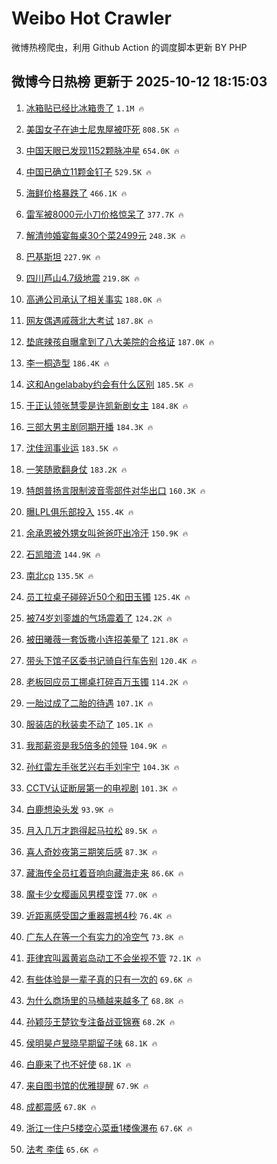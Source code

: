 # Weibo Hot Crawler 



微博热榜爬虫，利用 Github Action 的调度脚本更新 BY PHP 


## 微博今日热榜 更新于 2025-10-12 18:15:03 
1. [冰箱贴已经比冰箱贵了](https://s.weibo.com/weibo?q=%E5%86%B0%E7%AE%B1%E8%B4%B4%E5%B7%B2%E7%BB%8F%E6%AF%94%E5%86%B0%E7%AE%B1%E8%B4%B5%E4%BA%86&t=31&band_rank=1&Refer=top) `1.1M 🔥` 

1. [美国女子在迪士尼鬼屋被吓死](https://s.weibo.com/weibo?q=%23%E7%BE%8E%E5%9B%BD%E5%A5%B3%E5%AD%90%E5%9C%A8%E8%BF%AA%E5%A3%AB%E5%B0%BC%E9%AC%BC%E5%B1%8B%E8%A2%AB%E5%90%93%E6%AD%BB%23&t=31&band_rank=2&Refer=top) `808.5K 🔥` 

1. [中国天眼已发现1152颗脉冲星](https://s.weibo.com/weibo?q=%23%E4%B8%AD%E5%9B%BD%E5%A4%A9%E7%9C%BC%E5%B7%B2%E5%8F%91%E7%8E%B01152%E9%A2%97%E8%84%89%E5%86%B2%E6%98%9F%23&t=31&band_rank=3&Refer=top) `654.0K 🔥` 

1. [中国已确立11颗金钉子](https://s.weibo.com/weibo?q=%23%E4%B8%AD%E5%9B%BD%E5%B7%B2%E7%A1%AE%E7%AB%8B11%E9%A2%97%E9%87%91%E9%92%89%E5%AD%90%23&t=31&band_rank=4&Refer=top) `529.5K 🔥` 

1. [海鲜价格暴跌了](https://s.weibo.com/weibo?q=%23%E6%B5%B7%E9%B2%9C%E4%BB%B7%E6%A0%BC%E6%9A%B4%E8%B7%8C%E4%BA%86%23&t=31&band_rank=5&Refer=top) `466.1K 🔥` 

1. [雷军被8000元小刀价格惊呆了](https://s.weibo.com/weibo?q=%23%E9%9B%B7%E5%86%9B%E8%A2%AB8000%E5%85%83%E5%B0%8F%E5%88%80%E4%BB%B7%E6%A0%BC%E6%83%8A%E5%91%86%E4%BA%86%23&t=31&band_rank=6&Refer=top) `377.7K 🔥` 

1. [解清帅婚宴每桌30个菜2499元](https://s.weibo.com/weibo?q=%23%E8%A7%A3%E6%B8%85%E5%B8%85%E5%A9%9A%E5%AE%B4%E6%AF%8F%E6%A1%8C30%E4%B8%AA%E8%8F%9C2499%E5%85%83%23&t=31&band_rank=7&Refer=top) `248.3K 🔥` 

1. [巴基斯坦](https://s.weibo.com/weibo?q=%E5%B7%B4%E5%9F%BA%E6%96%AF%E5%9D%A6&t=31&band_rank=8&Refer=top) `227.9K 🔥` 

1. [四川芦山4.7级地震](https://s.weibo.com/weibo?q=%23%E5%9B%9B%E5%B7%9D%E8%8A%A6%E5%B1%B14.7%E7%BA%A7%E5%9C%B0%E9%9C%87%23&t=31&band_rank=9&Refer=top) `219.8K 🔥` 

1. [高通公司承认了相关事实](https://s.weibo.com/weibo?q=%23%E9%AB%98%E9%80%9A%E5%85%AC%E5%8F%B8%E6%89%BF%E8%AE%A4%E4%BA%86%E7%9B%B8%E5%85%B3%E4%BA%8B%E5%AE%9E%23&t=31&band_rank=10&Refer=top) `188.0K 🔥` 

1. [网友偶遇戚薇北大考试](https://s.weibo.com/weibo?q=%E7%BD%91%E5%8F%8B%E5%81%B6%E9%81%87%E6%88%9A%E8%96%87%E5%8C%97%E5%A4%A7%E8%80%83%E8%AF%95&t=31&band_rank=11&Refer=top) `187.8K 🔥` 

1. [垫底辣孩自曝拿到了八大美院的合格证](https://s.weibo.com/weibo?q=%23%E5%9E%AB%E5%BA%95%E8%BE%A3%E5%AD%A9%E8%87%AA%E6%9B%9D%E6%8B%BF%E5%88%B0%E4%BA%86%E5%85%AB%E5%A4%A7%E7%BE%8E%E9%99%A2%E7%9A%84%E5%90%88%E6%A0%BC%E8%AF%81%23&t=31&band_rank=12&Refer=top) `187.0K 🔥` 

1. [李一桐造型](https://s.weibo.com/weibo?q=%E6%9D%8E%E4%B8%80%E6%A1%90%E9%80%A0%E5%9E%8B&t=31&band_rank=13&Refer=top) `186.4K 🔥` 

1. [这和Angelababy约会有什么区别](https://s.weibo.com/weibo?q=%E8%BF%99%E5%92%8CAngelababy%E7%BA%A6%E4%BC%9A%E6%9C%89%E4%BB%80%E4%B9%88%E5%8C%BA%E5%88%AB&t=31&band_rank=14&Refer=top) `185.5K 🔥` 

1. [于正认领张慧雯是许凯新剧女主](https://s.weibo.com/weibo?q=%E4%BA%8E%E6%AD%A3%E8%AE%A4%E9%A2%86%E5%BC%A0%E6%85%A7%E9%9B%AF%E6%98%AF%E8%AE%B8%E5%87%AF%E6%96%B0%E5%89%A7%E5%A5%B3%E4%B8%BB&t=31&band_rank=15&Refer=top) `184.8K 🔥` 

1. [三部大男主剧同期开播](https://s.weibo.com/weibo?q=%23%E4%B8%89%E9%83%A8%E5%A4%A7%E7%94%B7%E4%B8%BB%E5%89%A7%E5%90%8C%E6%9C%9F%E5%BC%80%E6%92%AD%23&t=31&band_rank=16&Refer=top) `184.3K 🔥` 

1. [沈佳润事业运](https://s.weibo.com/weibo?q=%E6%B2%88%E4%BD%B3%E6%B6%A6%E4%BA%8B%E4%B8%9A%E8%BF%90&t=31&band_rank=17&Refer=top) `183.5K 🔥` 

1. [一笑随歌翻身仗](https://s.weibo.com/weibo?q=%E4%B8%80%E7%AC%91%E9%9A%8F%E6%AD%8C%E7%BF%BB%E8%BA%AB%E4%BB%97&t=31&band_rank=18&Refer=top) `183.2K 🔥` 

1. [特朗普扬言限制波音零部件对华出口](https://s.weibo.com/weibo?q=%23%E7%89%B9%E6%9C%97%E6%99%AE%E6%89%AC%E8%A8%80%E9%99%90%E5%88%B6%E6%B3%A2%E9%9F%B3%E9%9B%B6%E9%83%A8%E4%BB%B6%E5%AF%B9%E5%8D%8E%E5%87%BA%E5%8F%A3%23&t=31&band_rank=19&Refer=top) `160.3K 🔥` 

1. [曝LPL俱乐部投入](https://s.weibo.com/weibo?q=%E6%9B%9DLPL%E4%BF%B1%E4%B9%90%E9%83%A8%E6%8A%95%E5%85%A5&t=31&band_rank=20&Refer=top) `155.4K 🔥` 

1. [余承恩被外甥女叫爸爸吓出冷汗](https://s.weibo.com/weibo?q=%23%E4%BD%99%E6%89%BF%E6%81%A9%E8%A2%AB%E5%A4%96%E7%94%A5%E5%A5%B3%E5%8F%AB%E7%88%B8%E7%88%B8%E5%90%93%E5%87%BA%E5%86%B7%E6%B1%97%23&t=31&band_rank=21&Refer=top) `150.9K 🔥` 

1. [石凯暗流](https://s.weibo.com/weibo?q=%23%E7%9F%B3%E5%87%AF%E6%9A%97%E6%B5%81%23&t=31&band_rank=22&Refer=top) `144.9K 🔥` 

1. [南北cp](https://s.weibo.com/weibo?q=%E5%8D%97%E5%8C%97cp&t=31&band_rank=23&Refer=top) `135.5K 🔥` 

1. [员工拉桌子碰碎近50个和田玉镯](https://s.weibo.com/weibo?q=%23%E5%91%98%E5%B7%A5%E6%8B%89%E6%A1%8C%E5%AD%90%E7%A2%B0%E7%A2%8E%E8%BF%9150%E4%B8%AA%E5%92%8C%E7%94%B0%E7%8E%89%E9%95%AF%23&t=31&band_rank=24&Refer=top) `125.4K 🔥` 

1. [被74岁刘銮雄的气场震着了](https://s.weibo.com/weibo?q=%23%E8%A2%AB74%E5%B2%81%E5%88%98%E9%8A%AE%E9%9B%84%E7%9A%84%E6%B0%94%E5%9C%BA%E9%9C%87%E7%9D%80%E4%BA%86%23&t=31&band_rank=25&Refer=top) `124.2K 🔥` 

1. [被田曦薇一套饭撒小连招美晕了](https://s.weibo.com/weibo?q=%E8%A2%AB%E7%94%B0%E6%9B%A6%E8%96%87%E4%B8%80%E5%A5%97%E9%A5%AD%E6%92%92%E5%B0%8F%E8%BF%9E%E6%8B%9B%E7%BE%8E%E6%99%95%E4%BA%86&t=31&band_rank=26&Refer=top) `121.8K 🔥` 

1. [带头下馆子区委书记骑自行车告别](https://s.weibo.com/weibo?q=%23%E5%B8%A6%E5%A4%B4%E4%B8%8B%E9%A6%86%E5%AD%90%E5%8C%BA%E5%A7%94%E4%B9%A6%E8%AE%B0%E9%AA%91%E8%87%AA%E8%A1%8C%E8%BD%A6%E5%91%8A%E5%88%AB%23&t=31&band_rank=27&Refer=top) `120.4K 🔥` 

1. [老板回应员工挪桌打碎百万玉镯](https://s.weibo.com/weibo?q=%23%E8%80%81%E6%9D%BF%E5%9B%9E%E5%BA%94%E5%91%98%E5%B7%A5%E6%8C%AA%E6%A1%8C%E6%89%93%E7%A2%8E%E7%99%BE%E4%B8%87%E7%8E%89%E9%95%AF%23&t=31&band_rank=28&Refer=top) `114.2K 🔥` 

1. [一胎过成了二胎的待遇](https://s.weibo.com/weibo?q=%E4%B8%80%E8%83%8E%E8%BF%87%E6%88%90%E4%BA%86%E4%BA%8C%E8%83%8E%E7%9A%84%E5%BE%85%E9%81%87&t=31&band_rank=29&Refer=top) `107.1K 🔥` 

1. [服装店的秋装卖不动了](https://s.weibo.com/weibo?q=%23%E6%9C%8D%E8%A3%85%E5%BA%97%E7%9A%84%E7%A7%8B%E8%A3%85%E5%8D%96%E4%B8%8D%E5%8A%A8%E4%BA%86%23&t=31&band_rank=30&Refer=top) `105.1K 🔥` 

1. [我那薪资是我5倍多的领导](https://s.weibo.com/weibo?q=%E6%88%91%E9%82%A3%E8%96%AA%E8%B5%84%E6%98%AF%E6%88%915%E5%80%8D%E5%A4%9A%E7%9A%84%E9%A2%86%E5%AF%BC&t=31&band_rank=31&Refer=top) `104.9K 🔥` 

1. [孙红雷左手张艺兴右手刘宇宁](https://s.weibo.com/weibo?q=%E5%AD%99%E7%BA%A2%E9%9B%B7%E5%B7%A6%E6%89%8B%E5%BC%A0%E8%89%BA%E5%85%B4%E5%8F%B3%E6%89%8B%E5%88%98%E5%AE%87%E5%AE%81&t=31&band_rank=32&Refer=top) `104.3K 🔥` 

1. [CCTV认证断层第一的电视剧](https://s.weibo.com/weibo?q=%23CCTV%E8%AE%A4%E8%AF%81%E6%96%AD%E5%B1%82%E7%AC%AC%E4%B8%80%E7%9A%84%E7%94%B5%E8%A7%86%E5%89%A7%23&t=31&band_rank=33&Refer=top) `101.3K 🔥` 

1. [白鹿想染头发](https://s.weibo.com/weibo?q=%23%E7%99%BD%E9%B9%BF%E6%83%B3%E6%9F%93%E5%A4%B4%E5%8F%91%23&t=31&band_rank=34&Refer=top) `93.9K 🔥` 

1. [月入几万才跑得起马拉松](https://s.weibo.com/weibo?q=%23%E6%9C%88%E5%85%A5%E5%87%A0%E4%B8%87%E6%89%8D%E8%B7%91%E5%BE%97%E8%B5%B7%E9%A9%AC%E6%8B%89%E6%9D%BE%23&t=31&band_rank=35&Refer=top) `89.5K 🔥` 

1. [喜人奇妙夜第三期笑后感](https://s.weibo.com/weibo?q=%E5%96%9C%E4%BA%BA%E5%A5%87%E5%A6%99%E5%A4%9C%E7%AC%AC%E4%B8%89%E6%9C%9F%E7%AC%91%E5%90%8E%E6%84%9F&t=31&band_rank=36&Refer=top) `87.3K 🔥` 

1. [藏海传全员扛着音响向藏海走来](https://s.weibo.com/weibo?q=%E8%97%8F%E6%B5%B7%E4%BC%A0%E5%85%A8%E5%91%98%E6%89%9B%E7%9D%80%E9%9F%B3%E5%93%8D%E5%90%91%E8%97%8F%E6%B5%B7%E8%B5%B0%E6%9D%A5&t=31&band_rank=37&Refer=top) `86.6K 🔥` 

1. [魔卡少女樱画风男模变馍](https://s.weibo.com/weibo?q=%E9%AD%94%E5%8D%A1%E5%B0%91%E5%A5%B3%E6%A8%B1%E7%94%BB%E9%A3%8E%E7%94%B7%E6%A8%A1%E5%8F%98%E9%A6%8D&t=31&band_rank=38&Refer=top) `77.0K 🔥` 

1. [近距离感受国之重器震撼4秒](https://s.weibo.com/weibo?q=%23%E8%BF%91%E8%B7%9D%E7%A6%BB%E6%84%9F%E5%8F%97%E5%9B%BD%E4%B9%8B%E9%87%8D%E5%99%A8%E9%9C%87%E6%92%BC4%E7%A7%92%23&t=31&band_rank=39&Refer=top) `76.4K 🔥` 

1. [广东人在等一个有实力的冷空气](https://s.weibo.com/weibo?q=%23%E5%B9%BF%E4%B8%9C%E4%BA%BA%E5%9C%A8%E7%AD%89%E4%B8%80%E4%B8%AA%E6%9C%89%E5%AE%9E%E5%8A%9B%E7%9A%84%E5%86%B7%E7%A9%BA%E6%B0%94%23&t=31&band_rank=40&Refer=top) `73.8K 🔥` 

1. [菲律宾叫嚣黄岩岛动工不会坐视不管](https://s.weibo.com/weibo?q=%23%E8%8F%B2%E5%BE%8B%E5%AE%BE%E5%8F%AB%E5%9A%A3%E9%BB%84%E5%B2%A9%E5%B2%9B%E5%8A%A8%E5%B7%A5%E4%B8%8D%E4%BC%9A%E5%9D%90%E8%A7%86%E4%B8%8D%E7%AE%A1%23&t=31&band_rank=41&Refer=top) `72.1K 🔥` 

1. [有些体验是一辈子真的只有一次的](https://s.weibo.com/weibo?q=%23%E6%9C%89%E4%BA%9B%E4%BD%93%E9%AA%8C%E6%98%AF%E4%B8%80%E8%BE%88%E5%AD%90%E7%9C%9F%E7%9A%84%E5%8F%AA%E6%9C%89%E4%B8%80%E6%AC%A1%E7%9A%84%23&t=31&band_rank=42&Refer=top) `69.6K 🔥` 

1. [为什么商场里的马桶越来越多了](https://s.weibo.com/weibo?q=%23%E4%B8%BA%E4%BB%80%E4%B9%88%E5%95%86%E5%9C%BA%E9%87%8C%E7%9A%84%E9%A9%AC%E6%A1%B6%E8%B6%8A%E6%9D%A5%E8%B6%8A%E5%A4%9A%E4%BA%86%23&t=31&band_rank=43&Refer=top) `68.8K 🔥` 

1. [孙颖莎王楚钦专注备战亚锦赛](https://s.weibo.com/weibo?q=%E5%AD%99%E9%A2%96%E8%8E%8E%E7%8E%8B%E6%A5%9A%E9%92%A6%E4%B8%93%E6%B3%A8%E5%A4%87%E6%88%98%E4%BA%9A%E9%94%A6%E8%B5%9B&t=31&band_rank=44&Refer=top) `68.2K 🔥` 

1. [侯明昊卢昱晓早期留子味](https://s.weibo.com/weibo?q=%E4%BE%AF%E6%98%8E%E6%98%8A%E5%8D%A2%E6%98%B1%E6%99%93%E6%97%A9%E6%9C%9F%E7%95%99%E5%AD%90%E5%91%B3&t=31&band_rank=45&Refer=top) `68.1K 🔥` 

1. [白鹿来了也不好使](https://s.weibo.com/weibo?q=%E7%99%BD%E9%B9%BF%E6%9D%A5%E4%BA%86%E4%B9%9F%E4%B8%8D%E5%A5%BD%E4%BD%BF&t=31&band_rank=46&Refer=top) `68.1K 🔥` 

1. [来自图书馆的优雅提醒](https://s.weibo.com/weibo?q=%E6%9D%A5%E8%87%AA%E5%9B%BE%E4%B9%A6%E9%A6%86%E7%9A%84%E4%BC%98%E9%9B%85%E6%8F%90%E9%86%92&t=31&band_rank=47&Refer=top) `67.9K 🔥` 

1. [成都震感](https://s.weibo.com/weibo?q=%E6%88%90%E9%83%BD%E9%9C%87%E6%84%9F&t=31&band_rank=48&Refer=top) `67.8K 🔥` 

1. [浙江一住户5楼空心菜垂1楼像瀑布](https://s.weibo.com/weibo?q=%23%E6%B5%99%E6%B1%9F%E4%B8%80%E4%BD%8F%E6%88%B75%E6%A5%BC%E7%A9%BA%E5%BF%83%E8%8F%9C%E5%9E%821%E6%A5%BC%E5%83%8F%E7%80%91%E5%B8%83%23&t=31&band_rank=49&Refer=top) `67.6K 🔥` 

1. [法考 李佳](https://s.weibo.com/weibo?q=%E6%B3%95%E8%80%83%20%E6%9D%8E%E4%BD%B3&t=31&band_rank=50&Refer=top) `65.6K 🔥` 

